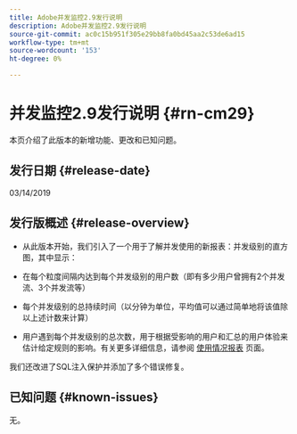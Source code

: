 ```yaml
---
title: Adobe并发监控2.9发行说明
description: Adobe并发监控2.9发行说明
source-git-commit: ac0c15b951f305e29bb8fa0bd45aa2c53de6ad15
workflow-type: tm+mt
source-wordcount: '153'
ht-degree: 0%

---
```



# 并发监控2.9发行说明 {#rn-cm29}

本页介绍了此版本的新增功能、更改和已知问题。

## 发行日期 {#release-date}

03/14/2019


## 发行版概述 {#release-overview}

* 从此版本开始，我们引入了一个用于了解并发使用的新报表：并发级别的直方图，其中显示：

* 在每个粒度间隔内达到每个并发级别的用户数（即有多少用户曾拥有2个并发流、3个并发流等）
* 每个并发级别的总持续时间（以分钟为单位，平均值可以通过简单地将该值除以上述计数来计算）
* 用户遇到每个并发级别的总次数，用于根据受影响的用户和汇总的用户体验来估计给定规则的影响。有关更多详细信息，请参阅 [使用情况报表](/help/concurrency-monitoring/cm-usage-reports.md) 页面。

我们还改进了SQL注入保护并添加了多个错误修复。

## 已知问题 {#known-issues}

无。
